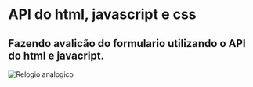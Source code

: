 # API do html, javascript e css
## Fazendo avalicão do formulario utilizando o API do html e javacript.

![Relogio analogico]()